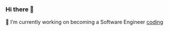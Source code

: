 ### Hi there 👋
🔭 I’m currently working on becoming a Software Engineer
[coding](https://github.com/ephraim1002/ephraim1002/assets/88501752/7e3c47b5-962c-4d63-98d9-042ca2b87d40)


<!--!**ephraim1002/ephraim1002** is a ✨ _special_ ✨ repository because its `README.md` (this file) appears on your GitHub profile.

Here are some ideas to get you started:

- 🔭 I’m currently working on ...
- 🌱 I’m currently learning ...
- 👯 I’m looking to collaborate on ...
- 🤔 I’m looking for help with ...
- 💬 Ask me about ...
- 📫 How to reach me: ...
- 😄 Pronouns: ...
- ⚡ Fun fact: ...
-->
